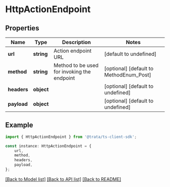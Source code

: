 # HttpActionEndpoint


## Properties

Name | Type | Description | Notes
------------ | ------------- | ------------- | -------------
**url** | **string** | Action endpoint URL | [default to undefined]
**method** | **string** | Method to be used for invoking the endpoint | [optional] [default to MethodEnum_Post]
**headers** | **object** |  | [optional] [default to undefined]
**payload** | **object** |  | [optional] [default to undefined]

## Example

```typescript
import { HttpActionEndpoint } from '@trata/ts-client-sdk';

const instance: HttpActionEndpoint = {
    url,
    method,
    headers,
    payload,
};
```

[[Back to Model list]](../README.md#documentation-for-models) [[Back to API list]](../README.md#documentation-for-api-endpoints) [[Back to README]](../README.md)
